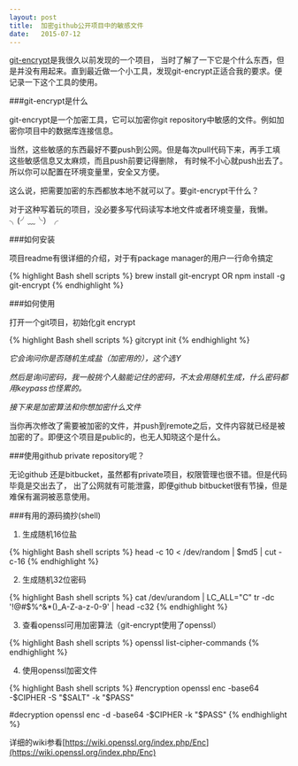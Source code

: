 ```yaml
---
layout: post
title:  加密github公开项目中的敏感文件
date:   2015-07-12
---
```


[git-encrypt](https://github.com/shadowhand/git-encrypt)是我很久以前发现的一个项目，
当时了解了一下它是个什么东西，但是并没有用起来。直到最近做一个小工具，发现git-encrypt正适合我的要求。便记录一下这个工具的使用。

###git-encrypt是什么

git-encrypt是一个加密工具，它可以加密你git repository中敏感的文件。例如加密你项目中的数据库连接信息。

当然，这些敏感的东西最好不要push到公网。但是每次pull代码下来，再手工填这些敏感信息又太麻烦，而且push前要记得删除，
有时候不小心就push出去了。所以你可以配置在环境变量里，安全又方便。

这么说，把需要加密的东西都放本地不就可以了。要git-encrypt干什么？

对于这种写着玩的项目，没必要多写代码读写本地文件或者环境变量，我懒。╮(╯﹏╰）╭

###如何安装

项目readme有很详细的介绍，对于有package manager的用户一行命令搞定

{% highlight Bash shell scripts %}
brew install git-encrypt
OR
npm install -g git-encrypt
{% endhighlight %}

###如何使用

打开一个git项目，初始化git encrypt

{% highlight Bash shell scripts %}
gitcrypt init
{% endhighlight %}

_它会询问你是否随机生成盐（加密用的），这个选Y_

_然后是询问密码，我一般挑个人脑能记住的密码，不太会用随机生成，什么密码都用keypass也怪累的。_

_接下来是加密算法和你想加密什么文件_

当你再次修改了需要被加密的文件，并push到remote之后，文件内容就已经是被加密的了。即便这个项目是public的，也无人知晓这个是什么。

###使用github private repository呢？

无论github 还是bitbucket，虽然都有private项目，权限管理也很不错。但是代码毕竟是交出去了，
出了公网就有可能泄露，即便github bitbucket很有节操，但是难保有漏洞被恶意使用。

###有用的源码摘抄(shell)

1. 生成随机16位盐

{% highlight Bash shell scripts %}
head -c 10 < /dev/random | $md5 | cut -c-16
{% endhighlight %}

2. 生成随机32位密码

{% highlight Bash shell scripts %}
cat /dev/urandom | LC_ALL="C" tr -dc '!@#$%^&*()_A-Z-a-z-0-9' | head -c32
{% endhighlight %}

3. 查看openssl可用加密算法（git-encrypt使用了openssl）

{% highlight Bash shell scripts %}
openssl list-cipher-commands
{% endhighlight %}

4. 使用openssl加密文件

{% highlight Bash shell scripts %}
#encryption
openssl enc -base64 -$CIPHER -S "$SALT" -k "$PASS"

#decryption
openssl enc -d -base64 -$CIPHER -k "$PASS"
{% endhighlight %}

详细的wiki参看[https://wiki.openssl.org/index.php/Enc](https://wiki.openssl.org/index.php/Enc)
